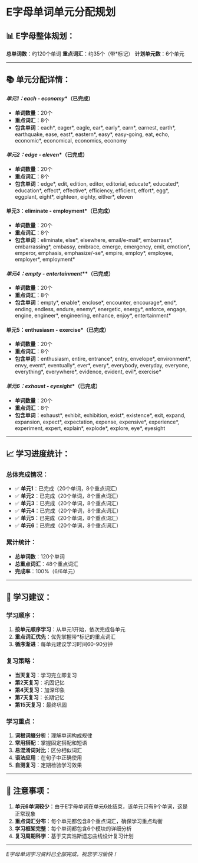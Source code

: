 # E字母单词单元分配规划

## 📊 E字母整体规划：

**总单词数**：约120个单词
**重点词汇**：约35个（带*标记）
**计划单元数**：6个单元

---

## 📚 单元分配详情：

#### **单元1：each* - economy**（已完成）
- **单词数量**：20个
- **重点词汇**：8个
- **包含单词**：each*, eager*, eagle, ear*, early*, earn*, earnest, earth*, earthquake, ease, east*, eastern*, easy*, easy-going, eat, echo, economic*, economical, economics, economy

#### **单元2：edge* - eleven**（已完成）
- **单词数量**：20个
- **重点词汇**：8个
- **包含单词**：edge*, edit, edition, editor, editorial, educate*, educated*, education*, effect*, effective*, efficiency, efficient, effort*, egg*, eggplant, eight*, eighteen, eighty, either*, eleven

#### **单元3：eliminate - employment***（已完成）
- **单词数量**：20个
- **重点词汇**：8个
- **包含单词**：eliminate, else*, elsewhere, email/e-mail*, embarrass*, embarrassing*, embassy, embrace, emerge, emergency, emit, emotion*, emperor, emphasis, emphasize/-se*, empire, employ*, employee, employer*, employment*

#### **单元4：empty* - entertainment***（已完成）
- **单词数量**：20个
- **重点词汇**：8个
- **包含单词**：empty*, enable*, enclose*, encounter, encourage*, end*, ending, endless, endure, enemy*, energetic, energy*, enforce, engage, engine, engineer*, engineering, enhance, enjoy*, entertainment*

#### **单元5：enthusiasm - exercise***（已完成）
- **单词数量**：20个
- **重点词汇**：8个
- **包含单词**：enthusiasm, entire, entrance*, entry, envelope*, environment*, envy, event*, eventually*, ever*, every*, everybody, everyday, everyone, everything*, everywhere*, evidence, evident, evil*, exercise*

#### **单元6：exhaust* - eyesight**（已完成）
- **单词数量**：20个
- **重点词汇**：8个
- **包含单词**：exhaust*, exhibit, exhibition, exist*, existence*, exit, expand, expansion, expect*, expectation, expense, expensive*, experience*, experiment, expert, explain*, explode*, explore, eye*, eyesight

---

## 📈 学习进度统计：

### 总体完成情况：
- ✅ **单元1**：已完成（20个单词，8个重点词汇）
- ✅ **单元2**：已完成（20个单词，8个重点词汇）
- ✅ **单元3**：已完成（20个单词，8个重点词汇）
- ✅ **单元4**：已完成（20个单词，8个重点词汇）
- ✅ **单元5**：已完成（20个单词，8个重点词汇）
- ✅ **单元6**：已完成（20个单词，8个重点词汇）

### 累计统计：
- **总单词数**：120个单词
- **总重点词汇**：48个重点词汇
- **完成率**：100%（6/6单元）

---

## 🎯 学习建议：

### 学习顺序：
1. **按单元顺序学习**：从单元1开始，依次完成各单元
2. **重点词汇优先**：优先掌握带*标记的重点词汇
3. **循序渐进**：每单元建议学习时间60-90分钟

### 复习策略：
- **当天复习**：学习完立即复习
- **第2天复习**：巩固记忆
- **第4天复习**：加深印象
- **第7天复习**：长期记忆
- **第15天复习**：最终巩固

### 学习重点：
1. **词根词缀分析**：理解单词构成规律
2. **常用搭配**：掌握固定搭配和短语
3. **易混淆词对比**：区分相似词汇
4. **语法应用**：在句子中正确使用
5. **自测复习**：定期检验学习效果

---

## 📝 注意事项：

1. **单元6单词较少**：由于E字母单词在单元6处结束，该单元只有9个单词，这是正常现象
2. **重点词汇分布**：每个单元都包含8个重点词汇，确保学习重点均衡
3. **学习框架完整**：每个单词都包含6个模块的详细分析
4. **复习周期科学**：基于艾宾浩斯遗忘曲线设计复习计划

---

*E字母单词学习资料已全部完成，祝您学习愉快！*
